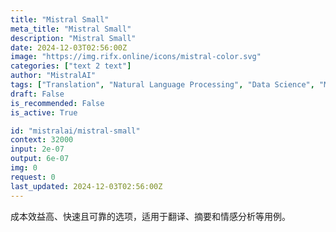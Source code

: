 ```yaml
---
title: "Mistral Small"
meta_title: "Mistral Small"
description: "Mistral Small"
date: 2024-12-03T02:56:00Z
image: "https://img.rifx.online/icons/mistral-color.svg"
categories: ["text 2 text"]
author: "MistralAI"
tags: ["Translation", "Natural Language Processing", "Data Science", "Machine Learning", "Chatbots"]
draft: False
is_recommended: False
is_active: True

id: "mistralai/mistral-small"
context: 32000
input: 2e-07
output: 6e-07
img: 0
request: 0
last_updated: 2024-12-03T02:56:00Z
---
```


成本效益高、快速且可靠的选项，适用于翻译、摘要和情感分析等用例。

